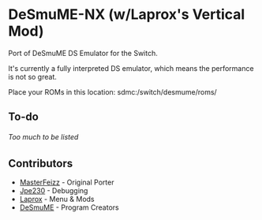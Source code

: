 DeSmuME-NX (w/Laprox's Vertical Mod)
=======

Port of DeSmuME DS Emulator for the Switch.

It's currently a fully interpreted DS emulator, which means the performance is not so great.

Place your ROMs in this location: sdmc:/switch/desmume/roms/

To-do
------------------------
###### Too much to be listed

Contributors
------------------------

* [MasterFeizz](http://twitter.com/masterfeizz) - Original Porter
* [Jpe230](https://github.com/Jpe230) - Debugging
* [Laprox](https://github.com/Laproxi) - Menu & Mods
* [DeSmuME](http://desmume.org/) - Program Creators
